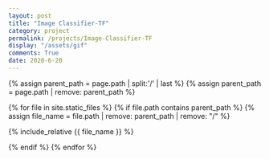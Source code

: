 ```yaml
---
layout: post
title: "Image Classifier-TF"
category: project
permalink: /projects/Image-Classifier-TF
display: "/assets/gif"
comments: True
date: 2020-6-20
---
```


{% assign parent_path = page.path | split:'/' | last %}
{% assign parent_path = page.path | remove:  parent_path %}

{% for file in site.static_files %}
{% if file.path contains parent_path %}
{% assign file_name = file.path | remove:  parent_path | remove:  "/" %}

{% include_relative {{ file_name }} %}

{% endif %}
{% endfor %}